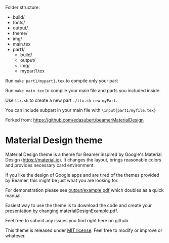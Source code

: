 Folder structure:
- build/
- fonts/
- output/
- theme/
- img/
- main.tex
- part1/
    - build/
    - output/
    - img/
    - mypart1.tex


Run `make part1/mypart1.tex` to compile only your part

Run `make main.tex` to compile your main file and parts you included inside.

Use `ltx.sh` to create a new part `./ltx.sh new myPart`.

You can include subpart in your main file with `\input{part1/myfile.tex}`

Forked from: https://github.com/edasubert/beamerMaterialDesign



# Material Design theme
Material Design theme is a theme for Beamer inspired by Google's Material Design (https://material.io). It changes the layout, brings reasonable colors and provides necessary card environment. 

If you like the design of Google apps and are tired of the themes provided by Beamer, this might be just what you are looking for. 

For demonstration please see [output/example.pdf](output/example.pdf) which doubles as a quick manual. 

Easiest way to use the theme is to download the code and create your presentation by changing materialDesignExample.pdf. 

Feel free to submit any issues you find right here on github.

This theme is released under [MIT license](LICENSE). Feel free to modify or improve or whatever. 
